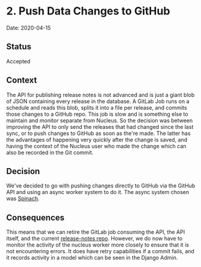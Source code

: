# 2. Push Data Changes to GitHub

Date: 2020-04-15

## Status

Accepted

## Context

The API for publishing release notes is not advanced and is just a giant blob of JSON containing every release in the database. A GitLab Job runs on a schedule and reads this blob, splits it into a file per release, and commits those changes to a GitHub repo. This job is slow and is something else to maintain and monitor separate from Nucleus. So the decision was between improving the API to only send the releases that had changed since the last sync, or to push changes to GitHub as soon as the're made. The latter has the advantages of happening very quickly after the change is saved, and having the context of the Nucleus user who made the change which can also be recorded in the Git commit.

## Decision

We've decided to go with pushing changes directly to GitHub via the GitHub API and using an async worker system to do it. The async system chosen was [Spinach][].

## Consequences

This means that we can retire the GitLab job consuming the API, the API itself, and the current [release-notes repo][]. However, we do now have to monitor the activity of the nucleus worker more closely to ensure that it is not encountering errors. It does have retry capabilities if a commit fails, and it records activity in a model which can be seen in the Django Admin.

[Spinach]: https://spinach.readthedocs.io/en/stable/index.html
[release-notes repo]: https://github.com/mozilla/release-notes/
